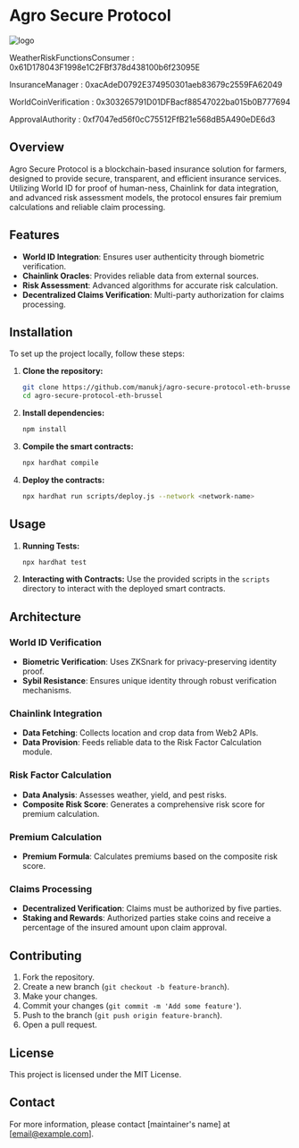
# Agro Secure Protocol

![logo](https://github.com/user-attachments/assets/5d06a644-a94c-4fca-a96e-22c473b2c6e8)


WeatherRiskFunctionsConsumer : 0x61D178043F1998e1C2FBf378d438100b6f23095E

InsuranceManager : 0xacAdeD0792E374950301aeb83679c2559FA62049

WorldCoinVerification : 0x303265791D01DFBacf88547022ba015b0B777694

ApprovalAuthority : 0xf7047ed56f0cC75512FfB21e568dB5A490eDE6d3

## Overview

Agro Secure Protocol is a blockchain-based insurance solution for farmers, designed to provide secure, transparent, and efficient insurance services. Utilizing World ID for proof of human-ness, Chainlink for data integration, and advanced risk assessment models, the protocol ensures fair premium calculations and reliable claim processing.

## Features

- **World ID Integration**: Ensures user authenticity through biometric verification.
- **Chainlink Oracles**: Provides reliable data from external sources.
- **Risk Assessment**: Advanced algorithms for accurate risk calculation.
- **Decentralized Claims Verification**: Multi-party authorization for claims processing.

## Installation

To set up the project locally, follow these steps:

1. **Clone the repository:**
   ```bash
   git clone https://github.com/manukj/agro-secure-protocol-eth-brussel.git
   cd agro-secure-protocol-eth-brussel
   ```

2. **Install dependencies:**
   ```bash
   npm install
   ```

3. **Compile the smart contracts:**
   ```bash
   npx hardhat compile
   ```

4. **Deploy the contracts:**
   ```bash
   npx hardhat run scripts/deploy.js --network <network-name>
   ```

## Usage

1. **Running Tests:**
   ```bash
   npx hardhat test
   ```

2. **Interacting with Contracts:**
   Use the provided scripts in the `scripts` directory to interact with the deployed smart contracts.

## Architecture

### World ID Verification

- **Biometric Verification**: Uses ZKSnark for privacy-preserving identity proof.
- **Sybil Resistance**: Ensures unique identity through robust verification mechanisms.

### Chainlink Integration

- **Data Fetching**: Collects location and crop data from Web2 APIs.
- **Data Provision**: Feeds reliable data to the Risk Factor Calculation module.

### Risk Factor Calculation

- **Data Analysis**: Assesses weather, yield, and pest risks.
- **Composite Risk Score**: Generates a comprehensive risk score for premium calculation.

### Premium Calculation

- **Premium Formula**: Calculates premiums based on the composite risk score.

### Claims Processing

- **Decentralized Verification**: Claims must be authorized by five parties.
- **Staking and Rewards**: Authorized parties stake coins and receive a percentage of the insured amount upon claim approval.

## Contributing

1. Fork the repository.
2. Create a new branch (`git checkout -b feature-branch`).
3. Make your changes.
4. Commit your changes (`git commit -m 'Add some feature'`).
5. Push to the branch (`git push origin feature-branch`).
6. Open a pull request.

## License

This project is licensed under the MIT License.

## Contact

For more information, please contact [maintainer's name] at [email@example.com].
